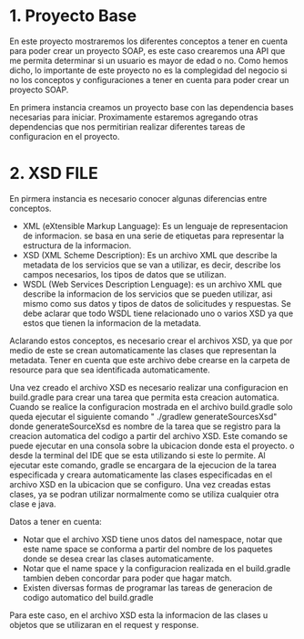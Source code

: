 # 1. Proyecto Base
En este proyecto mostraremos los diferentes conceptos a tener en cuenta para poder crear un proyecto SOAP, es este caso 
crearemos una API que me permita determinar si un usuario es mayor de edad o no. Como hemos dicho, lo importante de este 
proyecto no es la complegidad del negocio si no los conceptos y configuraciones a tener en cuenta para poder crear un 
proyecto SOAP.

En primera instancia creamos un proyecto base con las dependencia bases necesarias para iniciar. Proximamente estaremos 
agregando otras dependencias que nos permitirian realizar diferentes tareas de configuracion en el proyecto.

# 2. XSD FILE
En pirmera instancia es necesario conocer algunas diferencias entre conceptos.

- XML (eXtensible Markup Language): Es un lenguaje de representacion de informacion. se basa en una serie de etiquetas para representar la estructura de la informacion.
- XSD (XML Scheme Description): Es un archivo XML que describe la metadata de los servicios que se van a utilizar, es decir, describe los campos necesarios, los tipos de 
datos que se utilizan.
- WSDL (Web Services Description Lenguage): es un archivo XML que describe la informacion de los servicios que se pueden utilizar, asi mismo como sus datos y tipos de datos 
de solicitudes y respuestas. Se debe aclarar que todo WSDL tiene relacionado uno o varios XSD ya que estos que tienen la informacion de la metadata.

Aclarando estos conceptos, es necesario crear el archivos XSD, ya que por medio de este se crean automaticamente las clases que representan la metadata. Tener en cuenta que 
este archivo debe crearse en la carpeta de resource para que sea identificada automaticamente.

Una vez creado el archivo XSD es necesario realizar una configuracion en build.gradle para crear una tarea que permita esta creacion automatica. Cuando se realice la configuracion 
mostrada en el archivo build.gradle solo queda ejecutar el siguiente comando " ./gradlew generateSourcesXsd" donde generateSourceXsd es nombre de la tarea que se registro para la 
creacion automatica del codigo a partir del archivo XSD. Este comando se puede ejecutar en una consola sobre la ubicacion donde esta el proyecto. o desde la terminal del IDE que se 
esta utilizando si este lo permite. Al ejecutar este comando, gradle se encargara de la ejecucion de la tarea especificada y creara automaticamente las clases especificadas en el 
archivo XSD en la ubicacion que se configuro. Una vez creadas estas clases, ya se podran utilizar normalmente como se utiliza cualquier otra clase e java.

Datos a tener en cuenta:
- Notar que el archivo XSD tiene unos datos del namespace, notar que este name space se conforma a partir del nombre de los paquetes donde se desea crear las clases automaticamente.
- Notar que el name space y la configuracion realizada en el build.gradle tambien deben concordar para poder que hagar match.
- Existen diversas formas de programar las tareas de generacion de codigo automatico del build.gradle

Para este caso, en el archivo XSD esta la informacion de las clases u objetos que se utilizaran en el request y response.